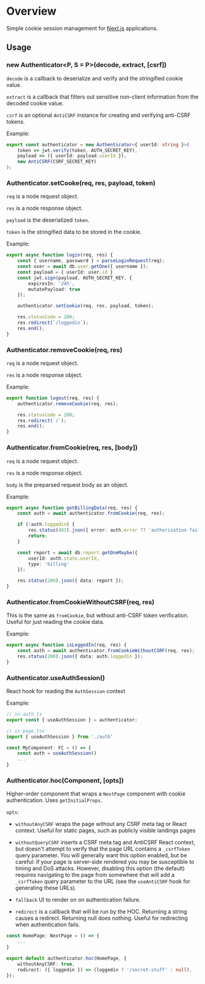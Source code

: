 # Overview

Simple cookie session management for [Next.js][1] applications.

[1]: https://github.com/vercel/next.js

## Usage

### new Authenticator<P, S = P>(decode, extract, [csrf])

`decode` is a callback to deserialize and verify and the stringified cookie value.

`extract` is a callback that filters out sensitive non-client information from the decoded cookie
value.

`csrf` is an optional `AntiCSRF` instance for creating and verifying anti-CSRF tokens.

Example:

```ts
export const authenticator = new Authenticator<{ userId: string }>(
    token => jwt.verify(token, AUTH_SECRET_KEY),
    payload => ({ userId: payload.userId }),
    new AntiCSRF(CSRF_SECRET_KEY)
);
```

### Authenticator.setCooke(req, res, payload, token)

`req` is a node request object.

`res` is a node response object.

`payload` is the deserialized `token`.

`token` is the stringified data to be stored in the cookie.

Example:

```ts
export async function login(req, res) {
    const { username, password } = parseLoginRequest(req);
    const user = await db.user.getOne({ username });
    const payload = { userId: user.id }
    const jwt.sign(payload, AUTH_SECRET_KEY, {
        expiresIn: '24h',
        mutatePayload: true
    });

    authenticator.setCookie(req, res, payload, token);

    res.statusCode = 200;
    res.redirect(`/loggedin`);
    res.end();
}
```

### Authenticator.removeCookie(req, res)

`req` is a node request object.

`res` is a node response object.

Example:

```ts
export function logout(req, res) {
    authenticator.removeCookie(req, res);

    res.statusCode = 200;
    res.redirect(`/`);
    res.end();
}
```

### Authenticator.fromCookie(req, res, [body])

`req` is a node request object.

`res` is a node response object.

`body` is the preparsed request body as an object.

Example:

```ts
export async function getBillingData(req, res) {
    const auth = await authenticator.fromCookie(req, res);

    if (!auth.loggedin) {
        res.status(401).json({ error: auth.error ?? 'authorization failed' });
        return;
    }

    const report = await db.report.getOneMaybe({
        userId: auth.state.userId,
        type: 'billing'
    });

    res.status(200).json({ data: report });
}
```

### Authenticator.fromCookieWithoutCSRF(req, res)

This is the same as `fromCookie`, but without anti-CSRF token verification. Useful for just
reading the cookie data.

Example:

```ts
export async function isLoggedIn(req, res) {
    const auth = await authenticator.fromCookieWithoutCSRF(req, res);
    res.status(200).json({ data: auth.loggedin });
}
```

### Authenticator.useAuthSession()

React hook for reading the `AuthSession` context

Example:

```ts
// in auth.ts
export const { useAuthSession } = authenticator;

// in page.tsx
import { useAuthSession } from './auth'

const MyComponent: FC = () => {
    const auth = useAuthSession()
    ...
}
```

### Authenticator.hoc<Props>(Component, [opts])

Higher-order component that wraps a `NextPage` component with cookie authentication. Uses
`getInitialProps`.

`opts`:

- `withoutAnyCSRF` wraps the page without any CSRF meta tag or React context. Useful for static
pages, such as publicly visible landings pages

- `withoutQueryCSRF` inserts a CSRF meta tag and AntiCSRF React context, but doesn't attempt to
verify that the page URL contains a `_csrfToken` query parameter. You will generally want this
option enabled, but be careful: if your page is server-side rendered you may be susceptible to
timing and DoS attacks. However, disabling this option (the default) requires navigating to the
page from somewhere that will add a `_csrfToken` query parameter to the URL (see the
`useAntiCSRF` hook for generating these URLs).

- `fallback` UI to render on on authentication failure.

- `redirect` is a callback that will be run by the HOC. Returning a string causes a redirect.
Returning null does nothing. Useful for redirecting when authentication fails.


```ts
const HomePage: NextPage = () => {
    ...
}

export default authenticator.hoc(HomePage, {
    withoutAnyCSRF: true,
    redirect: ({ loggedin }) => (loggedin ? '/secret-stuff' : null),
});
```